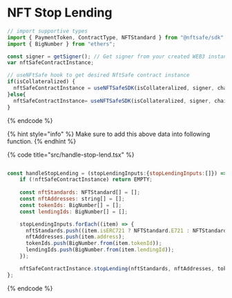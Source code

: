 # NFT Stop Lending 
```javascript
// import supportive types
import { PaymentToken, ContractType, NFTStandard } from "@nftsafe/sdk";
import { BigNumber } from "ethers";

const signer = getSigner(); // Get signer from your created WEB3 instance or provider 
var nftSafeContractInstance;

// useNFtSafe hook to get desired NftSafe contract instance 
if(isCollateralized) {
  nftSafeContractInstance = useNFTSafeSDK(isCollateralized, signer, chainId); // isCollateralized = true
}else{
  nftSafeContractInstance= useNFTSafeSDK(isCollateralized, signer, chainId); // isCollateralized = false
}

```
{% endcode %}

{% hint style="info" %}
Make sure to add this above data into following function.
{% endhint %}

{% code title="src/handle-stop-lend.tsx" %}
```javascript

const handleStopLending = (stopLendingInputs:{stopLendingInputs:[]}) => {
    if (!nftSafeContractInstance) return EMPTY;
    
    const nftStandards: NFTStandard[] = [];
    const nftAddresses: string[] = [];
    const tokenIds: BigNumber[] = [];
    const lendingIds: BigNumber[] = [];

    stopLendingInputs.forEach((item) => {
      nftStandards.push((item.isERC721 ? NFTStandard.E721 : NFTStandard.E1155));
      nftAddresses.push(item.address);
      tokenIds.push(BigNumber.from(item.tokenId));
      lendingIds.push(BigNumber.from(item.lendingId));
    });

    nftSafeContractInstance.stopLending(nftStandards, nftAddresses, tokenIds, lendingIds);
};
```
{% endcode %}

